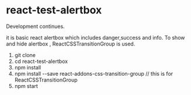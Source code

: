 # react-test-alertbox

Development continues.

it is basic react alertbox which includes danger,success and info.
To show and hide alertbox , ReactCSSTransitionGroup is used.

1) git clone
2) cd react-test-alertbox
3) npm install
4) npm install --save react-addons-css-transition-group // this is for ReactCSSTransitionGroup
5) npm start


